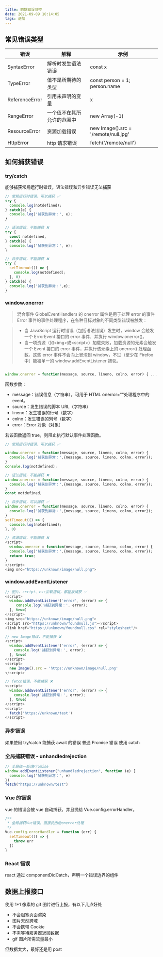 ```yaml
---
title: 前端错误监控
date: 2021-09-09 10:14:05
tags: 进阶
---
```


## 常见错误类型

| 错误           | 解释                       | 示例                                 |
| -------------- | -------------------------- | ------------------------------------ |
| SyntaxError    | 解析时发生语法错误         | const x                              |
| TypeError      | 值不是所期待的类型         | const person = 1; person.name        |
| ReferenceError | 引用未声明的变量           | x                                    |
| RangeError     | 一个值不在其所允许的范围中 | new Array(-1)                        |
| ResourceError  | 资源加载错误               | new Image().src = '/remote/null.jpg' |
| HttpError      | http 请求错误              | fetch('/remote/null')                |

## 如何捕获错误

### try/catch

能够捕获常规运行时错误，语法错误和异步错误无法捕获

```js
// 常规运行时错误，可以捕获 ✅
try {
  console.log(notdefined);
} catch(e) {
  console.log('捕获到异常：', e);
}

// 语法错误，不能捕获 ❌
try {
  const notdefined,
} catch(e) {
  console.log('捕获到异常：', e);
}

// 异步错误，不能捕获 ❌
try {
  setTimeout(() => {
    console.log(notdefined);
  }, 0)
} catch(e) {
  console.log('捕获到异常：',e);
}

```

### window.onerror

> 混合事件 GlobalEventHandlers 的 onerror 属性是用于处理 error 的事件
> Error 事件的事件处理程序，在各种目标对象的不同类型错误被触发：

> - 当 JavaScript 运行时错误（包括语法错误）发生时，window 会触发一个 ErrorEvent 接口的 error 事件，并执行 window.onerror()。
> - 当一项资源（如\<img\>或\<script\>）加载失败，加载资源的元素会触发一个 Event 接口的 error 事件，并执行该元素上的 onerror() 处理函数。这些 error 事件不会向上冒泡到 window，不过（至少在 Firefox 中）能被单一的 window.addEventListener 捕获。

```js

window.onerror = function(message, source, lineno, colno, error) { ... }
```

函数参数：

- message：错误信息（字符串）。可用于 HTML onerror=""处理程序中的 event。
- source：发生错误的脚本 URL（字符串）
- lineno：发生错误的行号（数字）
- colno：发生错误的列号（数字）
- error：Error 对象（对象）

若该函数返回 true，则阻止执行默认事件处理函数。

```js
// 常规运行时错误，可以捕获 ✅

window.onerror = function(message, source, lineno, colno, error) {
  console.log('捕获到异常：',{message, source, lineno, colno, error});
}
console.log(notdefined);

// 语法错误，不能捕获 ❌
window.onerror = function(message, source, lineno, colno, error) {
  console.log('捕获到异常：',{message, source, lineno, colno, error});
}
const notdefined,

// 异步错误，可以捕获 ✅
window.onerror = function(message, source, lineno, colno, error) {
  console.log('捕获到异常：',{message, source, lineno, colno, error});
}
setTimeout(() => {
  console.log(notdefined);
}, 0)

// 资源错误，不能捕获 ❌
<script>
  window.onerror = function(message, source, lineno, colno, error) {
  console.log('捕获到异常：',{message, source, lineno, colno, error});
  return true;
}
</script>
<img src="https://unknown/image/null.png">

```

### window.addEventListener

```js
// 图片、script、css加载错误，都能被捕获 ✅
<script>
  window.addEventListener('error', (error) => {
     console.log('捕获到异常：', error);
  }, true)
</script>
<img src="https://unknown/image/null.png">
<script src="https://unknown/foundnull.js"></script>
<link href="https://unknown/foundnull.css" rel="stylesheet"/>

// new Image错误，不能捕获 ❌
<script>
  window.addEventListener('error', (error) => {
    console.log('捕获到异常：', error);
  }, true)
</script>
<script>
  new Image().src = 'https://unknown/image/null.png'
</script>

// fetch错误，不能捕获 ❌
<script>
  window.addEventListener('error', (error) => {
    console.log('捕获到异常：', error);
  }, true)
</script>
<script>
  fetch('https://unknown/test')
</script>
```

### 异步错误

如果使用 try/catch 能捕获 await 的错误
普通 Promise 错误 使用 catch

### 全局捕获错误 - unhandledrejection

```js
// 全局统一处理Promise
window.addEventListener("unhandledrejection", function (e) {
  console.log("捕获到异常：", e)
})
fetch("https://unknown/test")
```

### Vue 的错误

vue 的错误会被 vue 自动捕获，并且抛给 Vue.config.errorHandler。

```js
/**
 * 全局捕获Vue错误，直接扔出给onerror处理
 */
Vue.config.errorHandler = function (err) {
  setTimeout(() => {
    throw err
  })
}
```

### React 错误

react 通过 componentDidCatch，声明一个错误边界的组件

## 数据上报接口

使用 1\*1 像素的 gif 图片进行上报，有以下几点好处

- 不会阻塞页面渲染
- 图片天然跨域
- 不会携带 Cookie
- 不需等待服务器返回数据
- gif 图片所需流量最小

但数据太大，最好还是用 post

